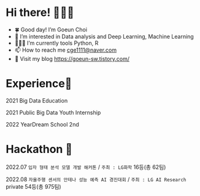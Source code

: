 # Hi there! 🙋🏻‍♀️
 - 🍀 Good day! I’m Goeun Choi 
 - 👀 I’m interested in Data analysis and Deep Learning, Machine Learning 
 - 👩🏻‍💻 I’m currently tools Python, R  
 - 📫 How to reach me cge1111@naver.com 
 - 🐻 Visit my blog https://goeun-sw.tistory.com/ 



# Experience🏫 #
 2021 Big Data Education 
 
 2021 Public Big Data Youth Internship 
 
 2022 YearDream School 2nd
 
 
# Hackathon 🎯

2022.07 ``입자 형태 분석 모델 개발 해커톤`` / ``주최 : LG화학`` 16등(총 62팀)

2022.08  ``자율주행 센서의 안테나 성능 예측 AI 경진대회`` / ``주최 : LG AI Research`` private 54등(총 975팀)
